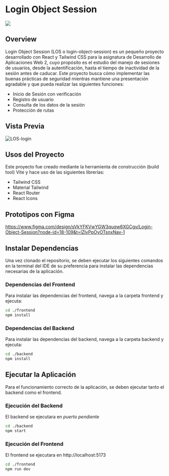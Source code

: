 # Login Object Session

<img src="https://img.shields.io/badge/STATUS-DEVELOPING%20-green">

## Overview

Login Object Session (LOS o login-object-session) es un pequeño proyecto desarrollado con React y Tailwind CSS para la asignatura de Desarrollo de Aplicaciones Web 2, cuyo propósito es el estudio del manejo de sesiones de usuarios, desde la autentificación, hasta el tiempo de inactividad de la sesión antes de caducar. Este proyecto busca cómo implementar las buenas prácticas de seguridad mientras mantiene una presentación agradable y que pueda realizar las siguientes funciones:

- Inicio de Sesión con verificación
- Registro de usuario
- Consulta de los datos de la sesión
- Protección de rutas

## Vista Previa

![LOS-login](https://github.com/G-Mann00/login-object-session/assets/103607877/9f73a50f-0f73-49ad-8f22-f789f28d7163)

## Usos del Proyecto

Este proyecto fue creado mediante la herramienta de construcción (build tool) Vite y hace uso de las siguientes librerías:

- Tailwind CSS
- Material Tailwind
- React Router
- React Icons

## Prototipos con Figma

https://www.figma.com/design/sVkYFKVwYGW3quqw6XGCgv/Login-Object-Session?node-id=18-109&t=lZlvPpOyOTsnxNav-1

## Instalar Dependencias

Una vez clonado el repositorio, se deben ejecutar los siguientes comandos en la terminal del IDE de su preferencia para instalar las dependencias necesarias de la aplicación.

### Dependencias del Frontend

Para instalar las dependencias del frontend, navega a la carpeta frontend y ejecuta:

```bash
cd ./frontend
npm install
```

### Dependencias del Backend

Para instalar las dependencias del backend, navega a la carpeta backend y ejecuta:

```bash
cd ./backend
npm install
```

## Ejecutar la Aplicación

Para el funcionamiento correcto de la aplicación, se deben ejecutar tanto el backend como el frontend.

### Ejecución del Backend

El backend se ejecutara en _puerto pendiente_

```bash
cd ./backend
npm start
```

### Ejecución del Frontend

El frontend se ejecutara en http://localhost:5173

```bash
cd ./frontend
npm run dev
```

